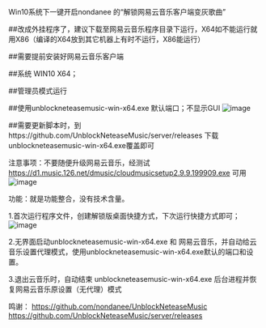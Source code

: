 Win10系统下一键开启nondanee 的“解锁网易云音乐客户端变灰歌曲”

##改成外挂程序了，建议下载至网易云音乐程序目录下运行，X64如不能运行就用X86（编译的X64放到其它机器上有时不运行，X86能运行）

##需要提前安装好网易云音乐客户端

##系统  WIN10 X64；

##管理员模式运行

##使用unblockneteasemusic-win-x64.exe 默认端口；不显示GUI
![image](https://github.com/maxkingmax/win10-Auto-deploy-nondanee-unblockneteasemusic/blob/main/proxy.png)

##需要更新脚本时，到https://github.com/UnblockNeteaseMusic/server/releases
下载unblockneteasemusic-win-x64.exe覆盖即可

注意事项：不要随便升级网易云音乐，经测试 https://d1.music.126.net/dmusic/cloudmusicsetup2.9.9.199909.exe 可用
![image](https://github.com/maxkingmax/win10-Auto-deploy-nondanee-unblockneteasemusic/blob/main/cloudmusicV.png)

功能：就是功能整合，没有技术含量。

1.首次运行程序文件，创建解锁版桌面快捷方式，下次运行快捷方式即可；![image](https://github.com/maxkingmax/win10-Auto-deploy-nondanee-unblockneteasemusic/blob/main/desttoplinkicon.png)

2.无界面启动unblockneteasemusic-win-x64.exe 和 网易云音乐，并自动给云音乐设置代理模式，使用unblockneteasemusic-win-x64.exe默认的端口和设置。

3.退出云音乐时，自动结束 unblockneteasemusic-win-x64.exe 后台进程并恢复网易云音乐原设置（无代理）模式

鸣谢：
https://github.com/nondanee/UnblockNeteaseMusic
https://github.com/UnblockNeteaseMusic/server/releases
